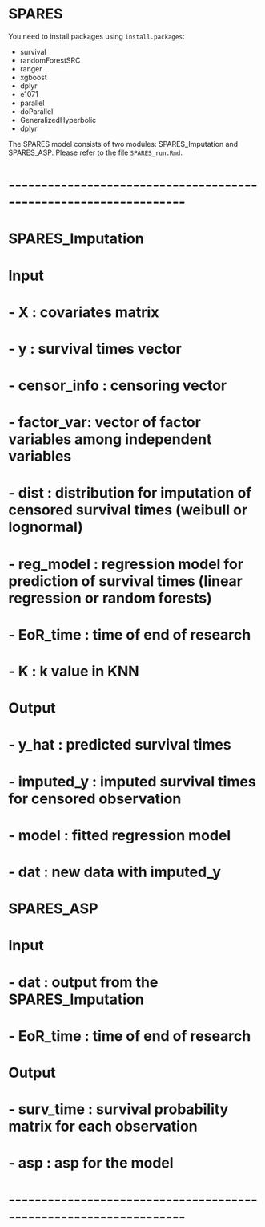 # SPARES

You need to install packages using `install.packages`:
- survival
- randomForestSRC
- ranger
- xgboost
- dplyr
- e1071
- parallel
- doParallel
- GeneralizedHyperbolic
- dplyr

The SPARES model consists of two modules: SPARES_Imputation and SPARES_ASP.
Please refer to the file `SPARES_run.Rmd`.

# -----------------------------------------------------------------
# SPARES_Imputation

# Input
# - X : covariates matrix
# - y : survival times vector
# - censor_info : censoring vector
# - factor_var: vector of factor variables among independent variables
# - dist : distribution for imputation of censored survival times (weibull or lognormal)
# - reg_model : regression model for prediction of survival times (linear regression or random forests)
# - EoR_time : time of end of research
# - K : k value in KNN

# Output
# - y_hat : predicted survival times
# - imputed_y : imputed survival times for censored observation
# - model : fitted regression model
# - dat : new data with imputed_y

# SPARES_ASP

# Input
# - dat : output from the SPARES_Imputation
# - EoR_time : time of end of research

# Output
# - surv_time : survival probability matrix for each observation
# - asp : asp for the model

# -----------------------------------------------------------------








